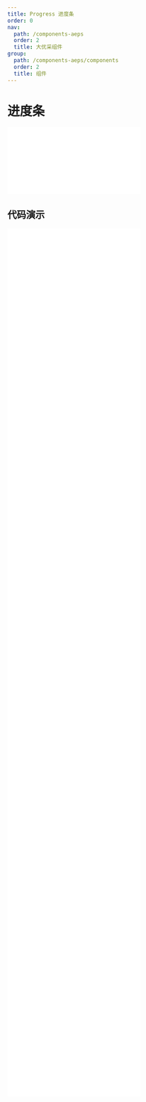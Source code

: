 ```yaml
---
title: Progress 进度条
order: 0
nav:
  path: /components-aeps
  order: 2
  title: 大优采组件
group:
  path: /components-aeps/components
  order: 2
  title: 组件
---
```


# 进度条

<div>
<embed src="@docs-common/progress/index.md"></embed>
</div>
        
## 代码演示

<Row gutter=8>

  <Col span=12>
    
  <div class="code-box"><embed src="@abiz-rc-aeps/progress/demo/line-progress-aeps.md"></embed></div>
          
  <div class="code-box"><embed src="@abiz-rc-aeps/progress/demo/line-mini-progress-aeps.md"></embed></div>
          
  <div class="code-box"><embed src="@abiz-rc-aeps/progress/demo/circle-dynamic-progress-aeps.md"></embed></div>
          
  <div class="code-box"><embed src="@abiz-rc-aeps/progress/demo/format-progress-aeps.md"></embed></div>
          
  <div class="code-box"><embed src="@abiz-rc-aeps/progress/demo/segment-progress-aeps.md"></embed></div>
          
  <div class="code-box"><embed src="@abiz-rc-aeps/progress/demo/steps-progress-aeps.md"></embed></div>
          
  </Col>
          
  <Col span=12>
    
  <div class="code-box"><embed src="@abiz-rc-aeps/progress/demo/circle-progress-aeps.md"></embed></div>
          
  <div class="code-box"><embed src="@abiz-rc-aeps/progress/demo/circle-mini-progress-aeps.md"></embed></div>
          
  <div class="code-box"><embed src="@abiz-rc-aeps/progress/demo/dynamic-progress-aeps.md"></embed></div>
          
  <div class="code-box"><embed src="@abiz-rc-aeps/progress/demo/dashboard-progress-aeps.md"></embed></div>
          
  <div class="code-box"><embed src="@abiz-rc-aeps/progress/demo/linecap-progress-aeps.md"></embed></div>
          
  <div class="code-box"><embed src="@abiz-rc-aeps/progress/demo/gradient-line-progress-aeps.md"></embed></div>
          
  </Col>
          
</Row>
        
<div><embed src="@docs-common/progress/index-api.md"></embed><div>
